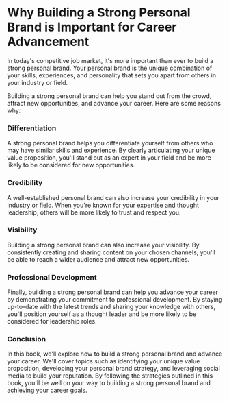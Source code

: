 Why Building a Strong Personal Brand is Important for Career Advancement
=================================================================================================

In today's competitive job market, it's more important than ever to build a strong personal brand. Your personal brand is the unique combination of your skills, experiences, and personality that sets you apart from others in your industry or field.

Building a strong personal brand can help you stand out from the crowd, attract new opportunities, and advance your career. Here are some reasons why:

### Differentiation

A strong personal brand helps you differentiate yourself from others who may have similar skills and experience. By clearly articulating your unique value proposition, you'll stand out as an expert in your field and be more likely to be considered for new opportunities.

### Credibility

A well-established personal brand can also increase your credibility in your industry or field. When you're known for your expertise and thought leadership, others will be more likely to trust and respect you.

### Visibility

Building a strong personal brand can also increase your visibility. By consistently creating and sharing content on your chosen channels, you'll be able to reach a wider audience and attract new opportunities.

### Professional Development

Finally, building a strong personal brand can help you advance your career by demonstrating your commitment to professional development. By staying up-to-date with the latest trends and sharing your knowledge with others, you'll position yourself as a thought leader and be more likely to be considered for leadership roles.

### Conclusion

In this book, we'll explore how to build a strong personal brand and advance your career. We'll cover topics such as identifying your unique value proposition, developing your personal brand strategy, and leveraging social media to build your reputation. By following the strategies outlined in this book, you'll be well on your way to building a strong personal brand and achieving your career goals.
